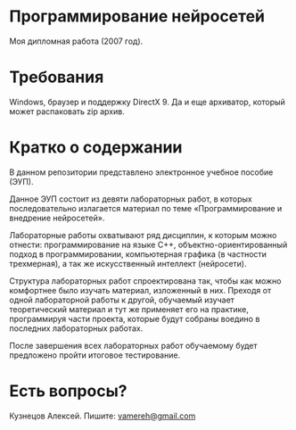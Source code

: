 Программирование нейросетей
================

Моя дипломная работа (2007 год).

# Требования

Windows, браузер и поддержку DirectX 9. Да и еще архиватор, который может распаковать zip архив.

# Кратко о содержании

В данном репозитории представлено электронное учебное пособие (ЭУП).

Данное ЭУП состоит из девяти лабораторных работ, в которых последовательно излагается материал по теме «Программирование и внедрение нейросетей». 

Лабораторные работы охватывают ряд дисциплин, к которым можно отнести: программирование на языке С++, объектно-ориентированный подход в программировании, компьютерная графика (в частности трехмерная), а так же искусственный интеллект (нейросети). 

Структура лабораторных работ спроектирована так, чтобы как можно комфортнее было изучать материал, изложенный в них. Преходя от одной лабораторной работы к другой, обучаемый изучает теоретический материал и тут же применяет его на практике, программируя части проекта, которые будут собраны воедино в последних лабораторных работах.

После завершения всех лабораторных работ обучаемому будет предложено пройти итоговое тестирование.

# Есть вопросы?

Кузнецов Алексей.
Пишите: vamereh@gmail.com
